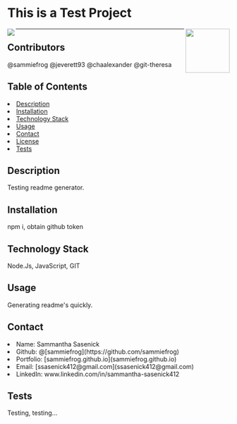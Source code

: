 # This is a Test Project
<img align="left" src="https://img.shields.io/badge/License-MIT-green">
<img align="right" width="100" height="100" src="https://avatars0.githubusercontent.com/u/59233248?v=4"><hr>
  
## Contributors
@sammiefrog @jeverett93 @chaalexander @git-theresa
    
## Table of Contents
<li><a href="#description">Description</a></li>  
<li><a href="#installation">Installation</a></li> 
<li><a href="#tech">Technology Stack</a></li> 
<li><a href="#usage">Usage</a></li> 
<li><a href="#contact">Contact</a></li> 
<li><a href="#license">License</a></li> 
<li><a href="#tests">Tests</a></li> 
  
<h2 id= "description">Description</h2>
Testing readme generator.
  
<h2 id= "installation">Installation</h2>
npm i, obtain github token
    
<h2 id= "technology">Technology Stack</h2>
 Node.Js, JavaScript, GIT
  
<h2 id= "usage">Usage</h2>
Generating readme's quickly.
  
<h2 id= "contact">Contact</h2>
<li>Name: Sammantha Sasenick</li> 
<li>Github: @[sammiefrog](https://github.com/sammiefrog)</li> 
<li>Portfolio: [sammiefrog.github.io](sammiefrog.github.io)</li>
<li>Email: [ssasenick412@gmail.com](ssasenick412@gmail.com)</li> 
<li>LinkedIn: www.linkedin.com/in/sammantha-sasenick412</li> 
    
<h2 id= "tests">Tests</h2>
Testing, testing... 